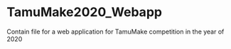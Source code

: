 # TamuMake2020_Webapp
Contain file for a web application for TamuMake competition in the year of 2020
